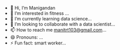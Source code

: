 - 👋 Hi, I’m Manigandan
- 👀 I’m interested in fitness ...
- 🌱 I’m currently learning data science...
- 💞️ I’m looking to collaborate with a data scientist...
- 📫 How to reach me manitrt103@gmail.com...
- 😄 Pronouns: ...
- ⚡ Fun fact: smart worker...

